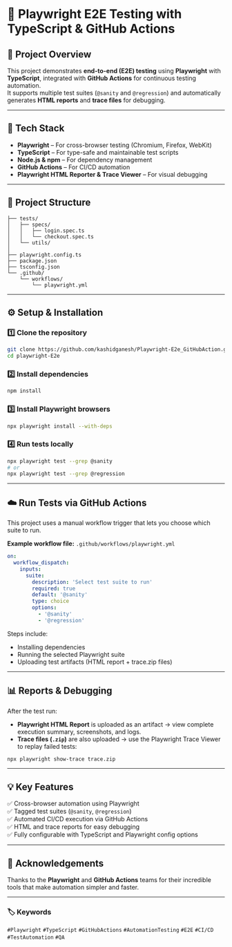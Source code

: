 # 🧪 Playwright E2E Testing with TypeScript & GitHub Actions

## 🚀 Project Overview
This project demonstrates **end-to-end (E2E) testing** using **Playwright** with **TypeScript**, integrated with **GitHub Actions** for continuous testing automation.  
It supports multiple test suites (`@sanity` and `@regression`) and automatically generates **HTML reports** and **trace files** for debugging.

---

## 🧰 Tech Stack
- **Playwright** – For cross-browser testing (Chromium, Firefox, WebKit)  
- **TypeScript** – For type-safe and maintainable test scripts  
- **Node.js & npm** – For dependency management  
- **GitHub Actions** – For CI/CD automation  
- **Playwright HTML Reporter & Trace Viewer** – For visual debugging  

---

## 📁 Project Structure
```
├── tests/
│   ├── specs/
│   │   ├── login.spec.ts
│   │   └── checkout.spec.ts
│   └── utils/
│
├── playwright.config.ts
├── package.json
├── tsconfig.json
└── .github/
    └── workflows/
        └── playwright.yml
```

---

## ⚙️ Setup & Installation

### 1️⃣ Clone the repository
```bash
git clone https://github.com/kashidganesh/Playwright-E2e_GitHubAction.git
cd playwright-E2e
```

### 2️⃣ Install dependencies
```bash
npm install
```

### 3️⃣ Install Playwright browsers
```bash
npx playwright install --with-deps
```

### 4️⃣ Run tests locally
```bash
npx playwright test --grep @sanity
# or
npx playwright test --grep @regression
```

---

## ☁️ Run Tests via GitHub Actions

This project uses a manual workflow trigger that lets you choose which suite to run.

**Example workflow file:** `.github/workflows/playwright.yml`
```yaml
on:
  workflow_dispatch:
    inputs:
      suite:
        description: 'Select test suite to run'
        required: true
        default: '@sanity'
        type: choice
        options:
          - '@sanity'
          - '@regression'
```

Steps include:
- Installing dependencies  
- Running the selected Playwright suite  
- Uploading test artifacts (HTML report + trace.zip files)

---

## 📊 Reports & Debugging

After the test run:
- **Playwright HTML Report** is uploaded as an artifact → view complete execution summary, screenshots, and logs.  
- **Trace files (`.zip`)** are also uploaded → use the Playwright Trace Viewer to replay failed tests:
```bash
npx playwright show-trace trace.zip
```

---

## 💡 Key Features
✅ Cross-browser automation using Playwright  
✅ Tagged test suites (`@sanity`, `@regression`)  
✅ Automated CI/CD execution via GitHub Actions  
✅ HTML and trace reports for easy debugging  
✅ Fully configurable with TypeScript and Playwright config options  

---

## 🙌 Acknowledgements
Thanks to the **Playwright** and **GitHub Actions** teams for their incredible tools that make automation simpler and faster.

---

### 🏷️ Keywords
`#Playwright` `#TypeScript` `#GitHubActions` `#AutomationTesting` `#E2E` `#CI/CD` `#TestAutomation` `#QA`
